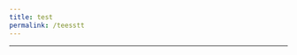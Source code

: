 ```yaml
---
title: test
permalink: /teesstt
---
```

<div style= "font-size: 10 px">   
	
[^1]: Ancient pre-colonial literary sources for Southeast Asia were either stone engravings, perishable palm leaf manuscripts, or traveller’s tales and trade compendiums from other regions. See Noboru Karashima and Y. Subbarayalu, “Ancient and Medieval Tamil and Sanskrit Inscriptions Relating to Southeast Asia and China,” in [*Nagapattinam to Suvarnadwipa: Reflections on the Chola Naval Expeditions to Southeast Asia*] 

[^2]: Archaeology can contribute to known records by offering data where there are no historical sources to be found, such as in the development and dating of ancient gold, and  

</div>

<hr style="border-color: #660000">
